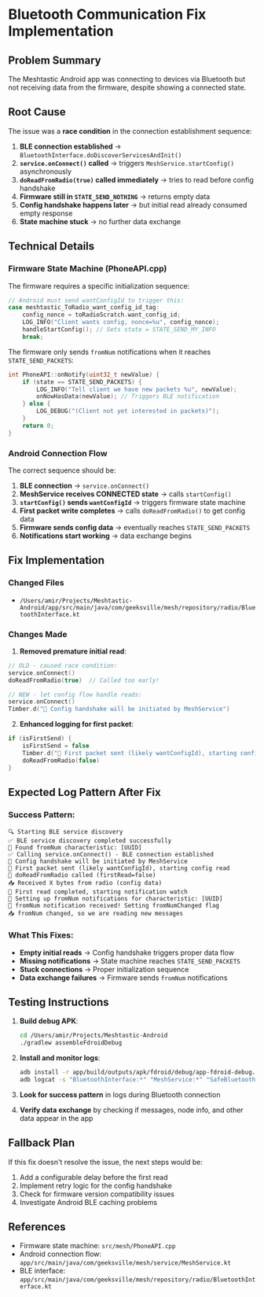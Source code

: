 # Bluetooth Communication Fix Implementation

## Problem Summary
The Meshtastic Android app was connecting to devices via Bluetooth but not receiving data from the firmware, despite showing a connected state.

## Root Cause
The issue was a **race condition** in the connection establishment sequence:

1. **BLE connection established** → `BluetoothInterface.doDiscoverServicesAndInit()`
2. **`service.onConnect()` called** → triggers `MeshService.startConfig()` asynchronously  
3. **`doReadFromRadio(true)` called immediately** → tries to read before config handshake
4. **Firmware still in `STATE_SEND_NOTHING`** → returns empty data
5. **Config handshake happens later** → but initial read already consumed empty response
6. **State machine stuck** → no further data exchange

## Technical Details

### Firmware State Machine (PhoneAPI.cpp)
The firmware requires a specific initialization sequence:
```cpp
// Android must send wantConfigId to trigger this:
case meshtastic_ToRadio_want_config_id_tag:
    config_nonce = toRadioScratch.want_config_id;
    LOG_INFO("Client wants config, nonce=%u", config_nonce);
    handleStartConfig(); // Sets state = STATE_SEND_MY_INFO
    break;
```

The firmware only sends `fromNum` notifications when it reaches `STATE_SEND_PACKETS`:
```cpp
int PhoneAPI::onNotify(uint32_t newValue) {
    if (state == STATE_SEND_PACKETS) {
        LOG_INFO("Tell client we have new packets %u", newValue);
        onNowHasData(newValue); // Triggers BLE notification
    } else {
        LOG_DEBUG("(Client not yet interested in packets)");
    }
    return 0;
}
```

### Android Connection Flow
The correct sequence should be:
1. **BLE connection** → `service.onConnect()`
2. **MeshService receives CONNECTED state** → calls `startConfig()`
3. **`startConfig()` sends `wantConfigId`** → triggers firmware state machine
4. **First packet write completes** → calls `doReadFromRadio()` to get config data
5. **Firmware sends config data** → eventually reaches `STATE_SEND_PACKETS`
6. **Notifications start working** → data exchange begins

## Fix Implementation

### Changed Files
- `/Users/amir/Projects/Meshtastic-Android/app/src/main/java/com/geeksville/mesh/repository/radio/BluetoothInterface.kt`

### Changes Made

1. **Removed premature initial read**:
```kotlin
// OLD - caused race condition:
service.onConnect()
doReadFromRadio(true)  // Called too early!

// NEW - let config flow handle reads:
service.onConnect() 
Timber.d("🔧 Config handshake will be initiated by MeshService")
```

2. **Enhanced logging for first packet**:
```kotlin
if (isFirstSend) {
    isFirstSend = false
    Timber.d("🎯 First packet sent (likely wantConfigId), starting config read")
    doReadFromRadio(false)
}
```

## Expected Log Pattern After Fix

### Success Pattern:
```
🔍 Starting BLE service discovery
✅ BLE service discovery completed successfully  
🎯 Found fromNum characteristic: [UUID]
✅ Calling service.onConnect() - BLE connection established
🔧 Config handshake will be initiated by MeshService
🎯 First packet sent (likely wantConfigId), starting config read
📡 doReadFromRadio called (firstRead=false)
📥 Received X bytes from radio (config data)
🎯 First read completed, starting notification watch
🔔 Setting up fromNum notifications for characteristic: [UUID]
📲 fromNum notification received! Setting fromNumChanged flag
📥 fromNum changed, so we are reading new messages
```

### What This Fixes:
- **Empty initial reads** → Config handshake triggers proper data flow
- **Missing notifications** → State machine reaches `STATE_SEND_PACKETS`
- **Stuck connections** → Proper initialization sequence
- **Data exchange failures** → Firmware sends `fromNum` notifications

## Testing Instructions

1. **Build debug APK**:
   ```bash
   cd /Users/amir/Projects/Meshtastic-Android
   ./gradlew assembleFdroidDebug
   ```

2. **Install and monitor logs**:
   ```bash
   adb install -r app/build/outputs/apk/fdroid/debug/app-fdroid-debug.apk
   adb logcat -s "BluetoothInterface:*" "MeshService:*" "SafeBluetooth:*"
   ```

3. **Look for success pattern** in logs during Bluetooth connection

4. **Verify data exchange** by checking if messages, node info, and other data appear in the app

## Fallback Plan
If this fix doesn't resolve the issue, the next steps would be:
1. Add a configurable delay before the first read
2. Implement retry logic for the config handshake
3. Check for firmware version compatibility issues
4. Investigate Android BLE caching problems

## References
- Firmware state machine: `src/mesh/PhoneAPI.cpp`
- Android connection flow: `app/src/main/java/com/geeksville/mesh/service/MeshService.kt`
- BLE interface: `app/src/main/java/com/geeksville/mesh/repository/radio/BluetoothInterface.kt`